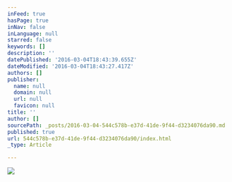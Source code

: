 ```yaml
---
inFeed: true
hasPage: true
inNav: false
inLanguage: null
starred: false
keywords: []
description: ''
datePublished: '2016-03-04T18:43:39.655Z'
dateModified: '2016-03-04T18:43:27.417Z'
authors: []
publisher:
  name: null
  domain: null
  url: null
  favicon: null
title: ''
author: []
sourcePath: _posts/2016-03-04-544c578b-e37d-41de-9f44-d3234076da90.md
published: true
url: 544c578b-e37d-41de-9f44-d3234076da90/index.html
_type: Article

---
```

![](https://the-grid-user-content.s3-us-west-2.amazonaws.com/4d440846-9d32-4c5c-b6e3-e7a2884911b9.jpg)